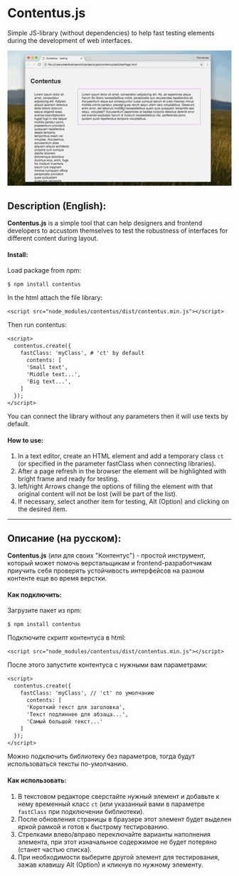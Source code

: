 # Contentus.js

Simple JS-library (without dependencies) to help fast testing elements during the development of web interfaces.

![contentus](https://raw.githubusercontent.com/kakRostropovich/contentus/master/contentus.gif)

## Description (English):

**Contentus.js** is a simple tool that can help designers and frontend developers to accustom themselves to test the robustness of interfaces for different content during layout.

#### Install:

Load package from npm:

```
$ npm install contentus
```

In the html attach the file library:

```
<script src="node_modules/contentus/dist/contentus.min.js"></script>
```

Then run contentus:

```
<script>
  contentus.create({
    fastClass: 'myClass', # 'ct' by default
      contents: [
      'Small text',
      'Middle text...',
      'Big text...',
    ]
  });
</script>
```

You can connect the library without any parameters then it will use texts by default.

#### How to use:

1. In a text editor, create an HTML element and add a temporary class `ct` (or specified in the parameter fastClass when connecting libraries).
2. After a page refresh in the browser the element will be highlighted with bright frame and ready for testing.
3. left/right Arrows change the options of filling the element with that original content will not be lost (will be part of the list).
4. If necessary, select another item for testing, Alt (Option) and clicking on the desired item.

---

## Описание (на русском):

**Contentus.js** (или для своих "Контентус") - простой инструмент, который может помочь верстальщикам и frontend-разработчикам приучить себя проверять устойчивость интерфейсов на разном контенте еще во время верстки.

#### Как подключить:

Загрузите пакет из npm:

```
$ npm install contentus
```

Подключите скрипт контентуса в html:

```
<script src="node_modules/contentus/dist/contentus.min.js"></script>
```

После этого запустите контентуса с нужными вам параметрами:

```
<script>
  contentus.create({
    fastClass: 'myClass', // 'ct' по умолчанию
      contents: [
      'Короткий текст для заголовка',
      'Текст подлиннее для абзаца...',
      'Самый большой текст...'
    ]
  });
</script>
```

Можно подключить библиотеку без параметров, тогда будут использоваться тексты по-умолчанию.


#### Как использовать:

1. В текстовом редакторе сверстайте нужный элемент и добавьте к нему временный класс `ct` (или указанный вами в параметре `fastClass` при подключении библиотеки).
2. После обновления страницы в браузере этот элемент будет выделен яркой рамкой и готов к быстрому тестированию.
3. Стрелками влево/вправо переключайте варианты наполнения элемента, при этот изначальное содержимое не будет потеряно (станет частью списка).
4. При необходимости выберите другой элемент для тестирования, зажав клавишу Alt (Option) и кликнув по нужному элементу.


